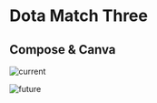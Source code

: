 # Dota Match Three
## Compose & Canva

![current](https://sun9-59.userapi.com/impg/vjcUNsK53uH3kTp3SnxafG0cXtfqDdMxNv65eQ/Ag94C_0liXo.jpg?size=720x1600&quality=95&sign=3b64e0f750006a10c9fee8745ddd0674&type=album)

![future](https://sun9-35.userapi.com/impg/sr3kn0cRMd0GlnF_lTj8WQ_YLlCSq87CvfKzzg/oFJ7EL7cq_w.jpg?size=720x1600&quality=95&sign=595d592abb15ea1e356a7347c5f6f88a&type=album)

